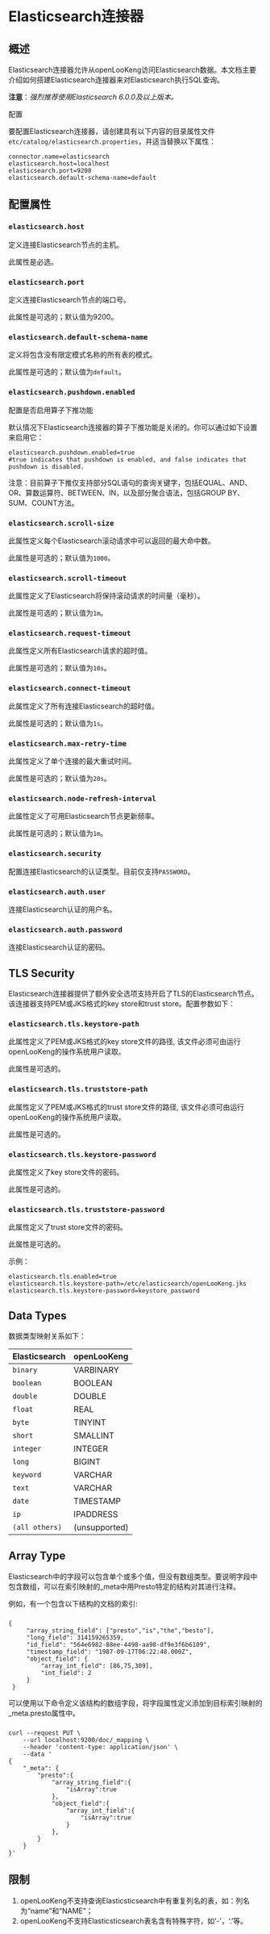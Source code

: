 
# Elasticsearch连接器


## 概述

Elasticsearch连接器允许从openLooKeng访问Elasticsearch数据。本文档主要介绍如何搭建Elasticsearch连接器来对Elasticsearch执行SQL查询。

**注意**：*强烈推荐使用Elasticsearch 6.0.0及以上版本。*

配置

要配置Elasticsearch连接器，请创建具有以下内容的目录属性文件`etc/catalog/elasticsearch.properties`，并适当替换以下属性：

``` properties
connector.name=elasticsearch
elasticsearch.host=localhost
elasticsearch.port=9200
elasticsearch.default-schema-name=default
```

## 配置属性

### `elasticsearch.host`

定义连接Elasticsearch节点的主机。

此属性是必选。

### `elasticsearch.port`

定义连接Elasticsearch节点的端口号。

此属性是可选的；默认值为9200。 

### `elasticsearch.default-schema-name`

定义将包含没有限定模式名称的所有表的模式。

此属性是可选的；默认值为`default`。

### `elasticsearch.pushdown.enabled`
配置是否启用算子下推功能

默认情况下Elasticsearch连接器的算子下推功能是关闭的。你可以通过如下设置来启用它：

``` properties
elasticsearch.pushdown.enabled=true
#true indicates that pushdown is enabled, and false indicates that pushdown is disabled.
```
注意：目前算子下推仅支持部分SQL语句的查询关键字，包括EQUAL、AND、OR、算数运算符、BETWEEN、IN，以及部分聚合语法，包括GROUP BY、SUM、COUNT方法。

### `elasticsearch.scroll-size`

此属性定义每个Elasticsearch滚动请求中可以返回的最大命中数。

此属性是可选的；默认值为`1000`。

### `elasticsearch.scroll-timeout`

此属性定义了Elasticsearch将保持滚动请求的时间量（毫秒）。

此属性是可选的；默认值为`1m`。

### `elasticsearch.request-timeout`

此属性定义所有Elasticsearch请求的超时值。

此属性是可选的；默认值为`10s`。

### `elasticsearch.connect-timeout`

此属性定义了所有连接Elasticsearch的超时值。

此属性是可选的；默认值为`1s`。

### `elasticsearch.max-retry-time`

此属性定义了单个连接的最大重试时间。

此属性是可选的；默认值为`20s`。

### `elasticsearch.node-refresh-interval`

此属性定义了可用Elasticsearch节点更新频率。

此属性是可选的；默认值为`1m`。

### `elasticsearch.security`

配置连接Elasticsearch的认证类型。目前仅支持`PASSWORD`。

### `elasticsearch.auth.user`

连接Elasticsearch认证的用户名。 

### `elasticsearch.auth.password`

连接Elasticsearch认证的密码。 

TLS Security
--------

Elasticsearch连接器提供了额外安全选项支持开启了TLS的Elasticsearch节点。该连接器支持PEM或JKS格式的key store和trust store。配置参数如下：

### `elasticsearch.tls.keystore-path`

此属性定义了PEM或JKS格式的key store文件的路径, 该文件必须可由运行openLooKeng的操作系统用户读取。

此属性是可选的。

### `elasticsearch.tls.truststore-path`

此属性定义了PEM或JKS格式的trust store文件的路径, 该文件必须可由运行openLooKeng的操作系统用户读取。

此属性是可选的。

### `elasticsearch.tls.keystore-password`

此属性定义了key store文件的密码。

此属性是可选的。

### `elasticsearch.tls.truststore-password`

此属性定义了trust store文件的密码。

此属性是可选的。

示例：

``` properties
elasticsearch.tls.enabled=true
elasticsearch.tls.keystore-path=/etc/elasticsearch/openLooKeng.jks
elasticsearch.tls.keystore-password=keystore_password
```

Data Types
--------

数据类型映射关系如下：

| Elasticsearch| openLooKeng|
|:----------|:----------|
| `binary`|  VARBINARY|
| `boolean`| BOOLEAN|
| `double`| DOUBLE|
| `float`| REAL|
| `byte`| TINYINT|
| `short`| SMALLINT|
| `integer`| INTEGER|
| `long`| BIGINT|
| `keyword`| VARCHAR|
| `text`| VARCHAR|
| `date`| TIMESTAMP|
| `ip`| IPADDRESS|
| `(all others)`| (unsupported)|

Array Type
--------
Elasticsearch中的字段可以包含单个或多个值，但没有数组类型。要说明字段中包含数组，可以在索引映射的_meta中用Presto特定的结构对其进行注释。

例如，有一个包含以下结构的文档的索引:
### 
    {
         "array_string_field": ["presto","is","the","besto"],
         "long_field": 314159265359,
         "id_field": "564e6982-88ee-4498-aa98-df9e3f6b6109",
         "timestamp_field": "1987-09-17T06:22:48.000Z",
         "object_field": {
             "array_int_field": [86,75,309],
             "int_field": 2
         }
     }

可以使用以下命令定义该结构的数组字段，将字段属性定义添加到目标索引映射的_meta.presto属性中。
### 
    curl --request PUT \
        --url localhost:9200/doc/_mapping \
        --header 'content-type: application/json' \
        --data '
    {
        "_meta": {
            "presto":{
                "array_string_field":{
                    "isArray":true
                },
                "object_field":{
                    "array_int_field":{
                        "isArray":true
                    }
                },
            }
        }
    }'

## 限制
1. openLooKeng不支持查询Elasticsticsearch中有重复列名的表，如：列名为“name”和“NAME”；
2. openLooKeng不支持Elasticsticsearch表名含有特殊字符，如‘-’，‘.’等。
